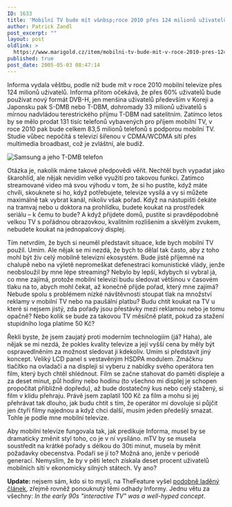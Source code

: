 ```yaml
---
ID: 1633
title: 'Mobilní TV bude mít v&nbsp;roce 2010 přes 124 milionů uživatelů'
author: Patrick Zandl
post_excerpt: ""
layout: post
oldlink: >
  https://www.marigold.cz/item/mobilni-tv-bude-mit-v-roce-2010-pres-124-milionu-uzivatelu
published: true
post_date: 2005-05-03 08:47:14
---
```

<p>Informa vydala věštbu, podle níž bude mít v roce 2010 mobilní televize přes 124 milionů uživatelů. Informa přitom očekává, že přes 60% uživatelů bude používat nový formát DVB-H, jen menšina uživatelů především v Koreji a Japonsku pak S-DMB nebo T-DBM, dohromady 33 milionů uživatelů s mírnou nadvládou terestrického příjmu T-DBM nad satelitním. Zatímco letos by se mělo prodat 131 tisíc telefonů vybavených pro příjem mobilní TV, v roce 2010 pak bude celkem 83,5 milionů telefonů s podporou mobilní TV. Studie vůbec nepočítá s televizí šířenou v CDMA/WCDMA sítí přes multimedia broadbast, což je zvláštní, ale budiž. </p>

<div class="rightbox"><img src="http://www.marigold.cz/foto/albums/userpics/normal_P1000286.jpg" alt="Samsung a jeho T-DMB telefon"></div>	
<p>Otázka je, nakolik máme takové předpovědi věřit. Nechtěl bych vypadat jako škarohlíd, ale nějak nevidím velké využití pro takovou funkci. Zatímco streamované video má svou výhodu v tom, že si ho pustíte, když máte chvíli, skouknete si ho, když potřebujete, televize vysílá a vy si můžete maximálně tak vybrat kanál, nikoliv však pořad. Když na nástupišti čekáte na tramvaj nebo u doktora na prohlídku, budete koukat na prostředek seriálu – k čemu to bude? A když přijdete domů, pustite si pravděpodobně velkou TV s pořádnou obrazovkou, kvalitním rozlišením a skvělým zvukem, nebudete koukat na jednopalcový displej.</p>

<p>Tím netvrdím, že bych si neuměl představit situace, kde bych mobilní TV použil. Umím. Ale nějak se mi nezdá, že bych to dělal tak často, aby z toho mohl být živ celý mobilně televizní ekosystém. Bude jistě příjemné na chalupě nebo na výletě nepromeškat defenestraci komunistické vlády, jenže neobsloužil by mne lépe streaming? Nebylo by lepší, kdybych si vybral já, co mne zajímá, protože mobilní televizi budu sledovat většinou v časovém tlaku na to, abych mohl čekat, až konečně přijde pořad, který mne zajímá? Nebude spolu s problémem nízké návštěvnosti stoupat tlak na množství reklamy v mobilní TV nebo na paušální platbu? Budu chtít koukat na TV u které si nejsem jistý, zda pořady jsou přestávky mezi reklamou nebo je tomu opačně? Nebo kolik se bude za takovou TV měsíčně platit, pokud za stažení stupidního loga platíme 50 Kč?</p>

<p>Řekli byste, že jsem zaujatý proti moderním technologiím (já? Haha), ale nějak se mi nezdá, že pokles kvality televize a její vyšší cena by měly být ospravedlněním za možnost sledovat ji kdekoliv. Umím si představit jiný koncept. Veliký LCD panel s vestavěným HSDPA modulem. Zmáčknu tlačítko na ovladači a na displeji si vyberu z nabídky svého operátora ten film, který bych chtěl shlédnout. Film se začne stahovat do paměti displeje a za deset minut, půl hodiny nebo hodinu (to všechno mi displej je schopen propočítat přibližně dopředu), až bude dostatečný kus nebo celý stažený, si film v klidu přehraju. Právě jsem zaplatil 100 Kč za film a mohu si jej přehrávat tak dlouho, jak budu chtít s tím, že operátor mi dovoluje si půjčit jen čtyři filmy najednou a když chci další, musím jeden předešlý smazat. Tohle je podle mne mobilní televize.</p>

<p>Aby mobilní televize fungovala tak, jak predikuje Informa, musel by se dramaticky změnit styl toho, co je v ní vysíláno. mTV by se musela soustředit na krátké pořady s délkou do 30ti minut, musela by měnit požadavky obecenstva. Podaří se jí to? Možná ano, jenže v periodě  generací. Nemyslím, že by v pěti letech získala deset procent uživatelů mobilních sítí v ekonomicky silných státech. Vy ano?
</p>

<p><strong>Update: </strong>nejsem sám, kdo si to myslí, na TheFeature vyšel <a href="http://www.thefeature.com/article?articleid=101588">podobně laděný článek</a>, zřejmě rovněž ponouknutý těmi odhady Informy. Jednu větu za všechny: <em>In the early 90s "interactive TV" was a well-hyped concept</em>.
</p>
